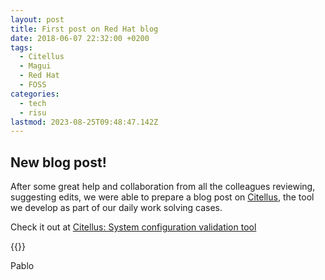 ```yaml
---
layout: post
title: First post on Red Hat blog
date: 2018-06-07 22:32:00 +0200
tags:
  - Citellus
  - Magui
  - Red Hat
  - FOSS
categories:
  - tech
  - risu
lastmod: 2023-08-25T09:48:47.142Z
---
```


## New blog post!

After some great help and collaboration from all the colleagues reviewing, suggesting edits, we were able to prepare a blog post on [Citellus](https://risuorg.github.io), the tool we develop as part of our daily work solving cases.

Check it out at [Citellus: System configuration validation tool](https://www.redhat.com/en/blog/citellus-system-configuration-validation-tool?scid=701f2000000tnTlAAI)

{{<enjoy>}}

Pablo
